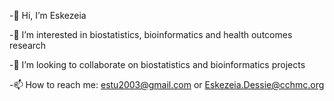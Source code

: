 -👋 Hi, I’m Eskezeia

-👀 I’m interested in biostatistics, bioinformatics and health outcomes research

-👯 I’m looking to collaborate on biostatistics and bioinformatics projects

-📫 How to reach me: estu2003@gmail.com or Eskezeia.Dessie@cchmc.org





